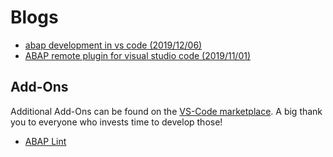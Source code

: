 # Blogs

* [abap development in vs code (2019/12/06)](https://blogs.sap.com/2019/12/06/abap-development-in-vs-code/)
* [ABAP remote plugin for visual studio code (2019/11/01)](https://blogs.sap.com/2019/01/11/abap-remote-plugin-for-visual-studio-code/)

## Add-Ons

Additional Add-Ons can be found on the [VS-Code marketplace](https://marketplace.visualstudio.com/). A big thank you to everyone who invests time to develop those!

* [ABAP Lint](https://marketplace.visualstudio.com/items?itemName=larshp.vscode-abaplint)
